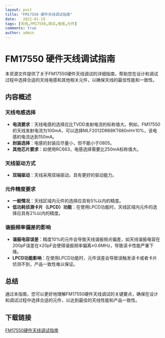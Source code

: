 ```yaml
---
layout: post
title: "FM17550 硬件天线调试指南"
date:   2021-01-19
tags: [天线,FM17550,调试,电感,元件]
comments: true
author: admin
---
```

# FM17550 硬件天线调试指南

本资源文件提供了关于FM17550硬件天线调试的详细指南，帮助您在设计和调试过程中选择合适的天线电感和其他相关元件，以确保天线的最佳性能和一致性。

## 内容概述

### 天线电感选择
- **电流要求**：天线电感的选择应比TVDD发射电流的标称值大。例如，FM17550的天线发射电流为100mA，可以选择MLF2012DR68KT680nH±10%，该电感的电流达到150mA。
- **封装选择**：电感的封装应尽量小，但不能小于0805。
- **其他芯片要求**：如使用RC663，电感选择需要比250mA标称值大。

### 天线驱动方式
- **双端驱动**：天线采用双端驱动，具有更好的驱动能力。

### 元件精度要求
- **一般情况**：天线区域内元件的选择应具有5%以内的精度。
- **低功耗侦测卡片（LPCD）功能**：在使用LPCD功能时，天线区域内元件的选择应具有2%以内的精度。

### 谐振频率偏差的影响
- **谐振电容误差**：精度10%的元件会导致天线谐振频点偏差，如天线谐振电容在200pF误差在±20pF会使得谐振频率偏离±0.6MHz，导致读卡性能严重下降。
- **LPCD功能影响**：在使用LPCD功能时，元件误差会导致误触发读卡或者卡片侦测不到，产品一致性难以保证。

## 总结

通过本指南，您可以更好地理解FM17550硬件天线调试的关键要点，确保在设计和调试过程中选择合适的元件，以达到最佳的天线性能和产品一致性。

## 下载链接

[FM17550硬件天线调试指南](https://pan.quark.cn/s/49986479bca3)